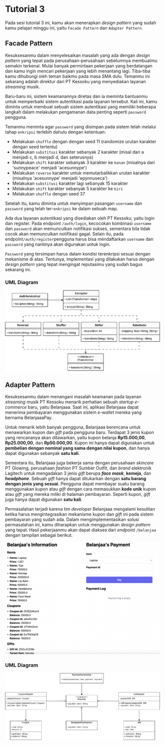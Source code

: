 # Tutorial 3
Pada sesi tutorial 3 ini, kamu akan menerapkan *design pattern* yang sudah kamu pelajari minggu ini, yaitu `Facade Pattern` dan `Adapter Pattern`.

## Facade Pattern

Kesuksesanmu dalam menyelesaikan masalah yang ada dengan *design pattern* yang tepat pada perusahaan-perusahaan sebelumnya membuatmu semakin terkenal. Mulai banyak permintaan pekerjaan yang berdatangan dan kamu ingin mencari pekerjaan yang lebih menantang lagi. Tiba-tiba kamu dihubungi oleh teman baikmu pada masa SMA dulu. Temanmu ini sekarang adalah direktur dari PT Kessoku yang menyediakan layanan *streaming* musik.

Baru-baru ini, sistem keamanannya diretas dan ia meminta bantuanmu untuk memperbaiki sistem autentikasi pada layanan tersebut. Kali ini, kamu diminta untuk membuat sebuah sistem autentikasi yang memiliki beberapa langkah dalam melakukan pengamanan data penting seperti `password` pengguna.

Temanmu meminta agar `password` yang disimpan pada sistem telah melalui tahap `enkripsi` terlebih dahulu dengan ketentuan:

- Melakukan `shuffle` dengan dengan seed 11 (randomize urutan karakter dengan seed tertentu)
- Melakukan `substitusi` karakter sebanyak 2 karakter (misal dari a menjadi c, b menjadi d, dan seterusnya)
- Melakukan `shift` karakter sebanyak 3 karakter ke `kanan` (misalnya dari 'sunnypeace' menjadi 'acesunnype')
- Melakukan `reverse` karakter untuk memutarbalikkan urutan karakter (misalnya 'acesunnype' menjadi 'epynnuseca')
- Melakukan `substitusi` karakter lagi sebanyak 15 karakter
- Melakukan `shift` karakter sebanyak 5  karakter ke `kiri`
- Melakukan `shuffle` dengan seed 37

Setelah itu, kamu diminta untuk menyimpan pasangan `username` dan `password` yang telah ter-`enkripsi` ke dalam sebuah map.

Ada dua layanan autentikasi yang disediakan oleh PT Kessoku, yaitu login dan register. Pada endpoint `/auth/login`, kecocokan kombinasi `username` dan `password` akan memunculkan notifikasi sukses, sementara bila tidak cocok akan memunculkan notifikasi gagal. Selain itu, pada endpoint`/auth/register`pengguna harus bisa mendaftarkan `username` dan `password` yang nantinya akan digunakan untuk login.

`Password` yang tersimpan harus dalam kondisi terenkripsi sesuai dengan mekanisme di atas. Tentunya, implementasi yang dilakukan harus dengan *design pattern* yang tepat mengingat reputasimu yang sudah bagus sekarang ini.

### UML Diagram

![Diagram UML Facade Pattern](facade-uml.png)

## Adapter Pattern

Kesuksesanmu dalam menangani masalah keamanan pada layanan *streaming* musik PT Kessoku menarik perhatian sebuah *startup e-commerce* baru, yaitu Belanjaaa. Saat ini, aplikasi Belanjaaa dapat menerima pembayaran menggunakan sistem *e-wallet* mereka yang bernama BelanjaaaPay. 

Untuk menarik lebih banyak pengguna, Belanjaaa berencana untuk menawarkan kupon dan *gift* pada pengguna baru. Terdapat 3 jenis kupon yang rencananya akan ditawarkan, yaitu kupon belanja **Rp15.000,00**, **Rp25.000,00**, dan **Rp50.000,00**. Kupon ini hanya dapat digunakan untuk **pembelian dengan nominal yang sama dengan nilai kupon**, dan hanya dapat digunakan sebanyak **satu kali**. 

Sementara itu, Belanjaaa juga bekerja sama dengan perusahaan *skincare* PT Glowing, perusahaan *fashion* PT Sumber Outfit, dan *brand* elektronik Lagitech untuk mengadakan 3 jenis *gift* berupa ***face mask***, **kemeja**, dan ***headphone***. Sebuah *gift* hanya dapat ditukarkan dengan **satu barang dengan jenis yang sesuai**. Pengguna dapat membayar suatu barang menggunakan kupon atau *gift* dengan cara memasukkan **kode unik** kupon atau *gift* yang mereka miliki di halaman pembayaran. Seperti kupon, *gift* juga hanya dapat digunakan **satu kali**. 

Permasalahan terjadi karena tim *developer* Belanjaaa mengalami kesulitan ketika harus mengintegrasikan mekanisme kupon dan *gift* ini pada sistem pembayaran yang sudah ada. Dalam mengimplementasikan solusi permasalahan ini, kamu diharapkan untuk menggunakan *design pattern* yang tepat. Hasil pekerjaanmu akan dapat diakses dari *endpoint* `/belanjaa` dengan tampilan sebagai berikut.

![Screenshot Front End Adapter Pattern](Adapter-screenshot.png)

### UML Diagram

![Diagram UML Adapter Pattern](Adapter-UML.png)
